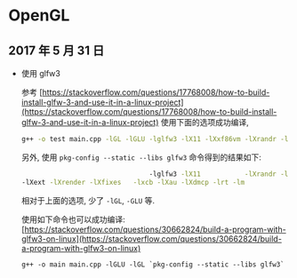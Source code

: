 # OpenGL

## 2017 年 5 月 31 日

+ 使用 glfw3

  参考 [https://stackoverflow.com/questions/17768008/how-to-build-install-glfw-3-and-use-it-in-a-linux-project](https://stackoverflow.com/questions/17768008/how-to-build-install-glfw-3-and-use-it-in-a-linux-project) 使用下面的选项成功编译, 

  ```bash
  g++ -o test main.cpp -lGL -lGLU -lglfw3 -lX11 -lXxf86vm -lXrandr -lpthread -lXi -ldl -lXinerama -lXcursor
  ```

  另外, 使用 `pkg-config --static --libs glfw3` 命令得到的结果如下:

  ```bash
                                  -lglfw3 -lX11           -lXrandr -lpthread      -ldl -lXinerama -lXcursor 
  -lXext -lXrender -lXfixes   -lxcb -lXau -lXdmcp -lrt -lm 
  ```

  相对于上面的选项, 少了 `-lGL`, `-GLU` 等.

  使用如下命令也可以成功编译:[https://stackoverflow.com/questions/30662824/build-a-program-with-glfw3-on-linux](https://stackoverflow.com/questions/30662824/build-a-program-with-glfw3-on-linux)

  ```bahs
  g++ -o main main.cpp -lGLU -lGL `pkg-config --static --libs glfw3`
  ```

  ​

  ​

